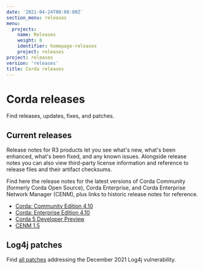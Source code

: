 ```yaml
---
date: '2021-04-24T00:00:00Z'
section_menu: releases
menu:
  projects:
    name: Releases
    weight: 8
    identifier: homepage-releases
    project: releases
project: releases
version: 'releases'
title: Corda releases
---
```


# Corda releases

Find releases, updates, fixes, and patches.

## Current releases

Release notes for R3 products let you see what's new, what's been enhanced, what's been fixed, and any known issues. Alongside release notes you can also view third-party license information and reference to release files and their artifact checksums.

Find here the release notes for the latest versions of Corda Community (formerly Corda Open Source), Corda Enterprise, and Corda Enterprise Network Manager (CENM), plus links to historic release notes for reference.

* [Corda: Community Edition 4.10](../../en/release-notes/corda-community-4.10.md)
* [Corda: Enterprise Edition 4.10](../../en/release-notes/corda-enterprise-4.10.md)
* [Corda 5 Developer Preview](../../en/release-notes/corda-5-dev-preview.md)
* [CENM 1.5](../../en/release-notes/cenm-1.5.md)

## Log4j patches
Find [all patches](../../en/release-notes/log4j-patches.md) addressing the December 2021 Log4j vulnerability.

